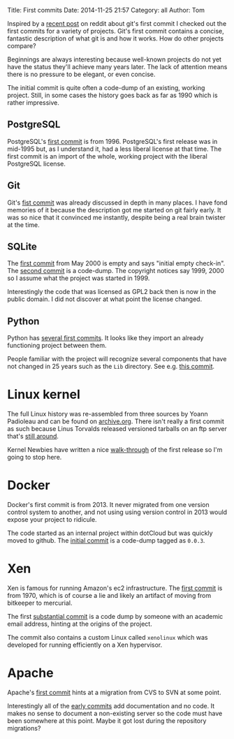 Title: First commits
Date: 2014-11-25 21:57
Category: all
Author: Tom

Inspired by a [recent post](https://www.reddit.com/r/programming/comments/2na7dj/gits_initial_commit/) on reddit about git's first commit I checked out the first commits for a variety of projects. Git's first commit contains a concise, fantastic description of what git is and how it works. How do other projects compare?

<!-- PELICAN_END_SUMMARY -->

Beginnings are always interesting because well-known projects do not
yet have the status they'll achieve many years later. The lack of
attention means there is no pressure to be elegant, or even concise.

The initial commit is quite often a code-dump of an existing, working
project. Still, in some cases the history goes back as far as 1990
which is rather impressive.

## PostgreSQL

PostgreSQL's [first commit](https://github.com/postgres/postgres/commit/d31084e9d1118b25fd16580d9d8c2924b5740dff) is from 1996. PostgreSQL's first release was in mid-1995 but, as I understand it, had a less liberal license at that time. The first commit is an import of the whole, working project with the liberal PostgreSQL license.

## Git

Git's [fist commit](https://github.com/git/git/commit/e83c5163316f89bfbde7d9ab23ca2e25604af290) was already discussed in depth in many places. I have fond memories of it because the description got me started on git fairly early. It was so nice that it convinced me instantly, despite being a real brain twister at the time.

## SQLite

The [first commit](http://www.sqlite.org/cgi/src/info/704b122e5308587b60b47a5c2fff40c593d4bf8f) from May 2000 is empty and says "initial empty check-in". The [second commit](http://www.sqlite.org/cgi/src/info/6f3655f79f9b6fc9fb7baaa10a7e0f2b6a512dfa) is a code-dump. The copyright notices say 1999, 2000 so I assume what the project was started in 1999.

Interestingly the code that was licensed as GPL2 back then is now in the public domain. I did not discover at what point the license changed.

##  Python

Python has [several first commits](https://hg.python.org/cpython-fullhistory/shortlog/82c7bab78bb1). It looks like they import an already functioning project between them.

People familiar with the project will recognize several components that have not changed in 25 years such as the `Lib` directory. See e.g. [this commit](https://hg.python.org/cpython-fullhistory/rev/5570dbb1ce55).

# Linux kernel

The full Linux history was re-assembled from three sources by Yoann Padioleau and can be found on [archive.org](https://archive.org/details/git-history-of-linux). There isn't really a first commit as such because Linus Torvalds released versioned tarballs on an ftp server that's [still around](ftp://www.nic.funet.fi/).

Kernel Newbies have written a nice [walk-through](http://kernelnewbies.org/Kernel001WalkThrough) of the first release so I'm going to stop here.

# Docker

Docker's first commit is from 2013. It never migrated from one version control system to another, and not using using version control in 2013 would expose your project to ridicule.

The code started as an internal project within dotCloud but was quickly moved to github. The [initial commit](https://github.com/docker/docker/commit/a27b4b8cb8e838d03a99b6d2b30f76bdaf2f9e5d) is a code-dump tagged as `0.0.3`.

# Xen

Xen is famous for running Amazon's ec2 infrastructure. The [first commit](http://xenbits.xen.org/gitweb/?p=xen.git;a=commit;h=93081dee186d6bb3e1ede0a179085b8504846896) is from 1970, which is of course a lie and likely an artifact of moving from bitkeeper to mercurial.

The first [substantial commit](http://xenbits.xen.org/gitweb/?p=xen.git;a=commit;h=4676bbf96dc88e9a70607fa79b3c83febc5dc54b) is a code dump by someone with an academic email address, hinting at the origins of the project.

The commit also contains a custom Linux called `xenolinux` which was developed for running efficiently on a Xen hypervisor.

# Apache


Apache's [first commit](https://github.com/apache/httpd/commit/5dbf830701af760e37e1e2c26212c34220516d85) hints at a migration from CVS to SVN at some point.

Interestingly all of the [early commits](https://github.com/apache/httpd/commits/trunk?page=760) add documentation and no code. It makes no sense to document a non-existing server so the code must have been somewhere at this point. Maybe it got lost during the repository migrations?


